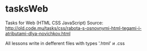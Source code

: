# tasksWeb
Tasks for Web (HTML CSS JavaScript)
Source: http://old.code.mu/tasks/css/rabota-s-osnovnymi-html-tegami-i-atributami-dlya-novichkov.html

All lessons write in defferent files with types '.html' и .css 

